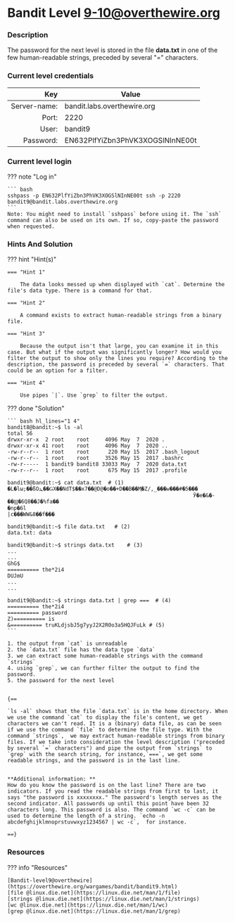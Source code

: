 # Bandit Level 9-10@overthewire.org

### Description
The password for the next level is stored in the file **data.txt** in one of the few human-readable strings, preceded by several "=" characters.

### Current level credentials
Key                        | Value
-------------------------: |----------------------------------------
Server-name:               | bandit.labs.overthewire.org
Port:                      | 2220
User:                      | bandit9
Password:                  | EN632PlfYiZbn3PhVK3XOGSlNInNE00t


### Current level login
??? note "Log in"

    ``` bash
    sshpass -p EN632PlfYiZbn3PhVK3XOGSlNInNE00t ssh -p 2220 bandit9@bandit.labs.overthewire.org
    ```
    Note: You might need to install `sshpass` before using it. The `ssh` command can also be used on its own. If so, copy-paste the password when requested. 

### Hints And Solution


??? hint "Hint(s)"

    === "Hint 1"

        The data looks messed up when displayed with `cat`. Determine the file's data type. There is a command for that. 

    === "Hint 2"

        A command exists to extract human-readable strings from a binary file. 

    === "Hint 3"

        Because the output isn't that large, you can examine it in this case. But what if the output was significantly longer? How would you filter the output to show only the lines you require? According to the description, the password is preceded by several `=` characters. That could be an option for a filter. 
    
    === "Hint 4"

        Use pipes `|`. Use `grep` to filter the output. 



??? done "Solution"

    ``` bash hl_lines="1 4"
    bandit8@bandit:~$ ls -al  
    total 56  
    drwxr-xr-x  2 root    root     4096 May  7  2020 .  
    drwxr-xr-x 41 root    root     4096 May  7  2020 ..  
    -rw-r--r--  1 root    root      220 May 15  2017 .bash_logout  
    -rw-r--r--  1 root    root     3526 May 15  2017 .bashrc  
    -rw-r-----  1 bandit9 bandit8 33033 May  7  2020 data.txt  
    -rw-r--r--  1 root    root      675 May 15  2017 .profile  

    bandit9@bandit:~$ cat data.txt  # (1)   
    �L�lω;��ßOܛ��ǤX��NdT$��x7��@D@�o��+D��B��M֢�Z/,_���w���#�5���  
                                                               Ў�e�&�-��Ϣ�6Q8��J�%fa��  
    �np�6l  
    |c���WW&8��f���

    bandit9@bandit:~$ file data.txt   # (2)  
    data.txt: data

    bandit9@bandit:~$ strings data.txt    # (3) 
    ...
    ...
    GhG$  
    ========== the*2i4  
    DUJmU
    ...
    ...

    bandit9@bandit:~$ strings data.txt | grep ===  # (4)  
    ========== the*2i4  
    ========== password  
    Z)========== is  
    &========== truKLdjsbJ5g7yyJ2X2R0o3a5HQJFuLk # (5)
    ```
    
    1. the output from `cat` is unreadable
    2. the `data.txt` file has the data type `data`
    3. we can extract some human-readable strings with the command `strings`
    4. using `grep`, we can further filter the output to find the password.
    5. the password for the next level


    {==
    
    `ls -al` shows that the file `data.txt` is in the home directory. When we use the command `cat` to display the file's content, we get characters we can't read. It is a (binary) data file, as can be seen if we use the command `file` to determine the file type. With the command `strings`,  we may extract human-readable strings from binary files. If we take into consideration the level description ("preceded by several `=` characters") and pipe the output from `strings` to `grep` with the search string, for instance,`===`, we get some readable strings, and the password is in the last line.


    **Additional information: **
    How do you know the password is on the last line? There are two indicators. If you read the readable strings from first to last, it says "the password is xxxxxxxx." The password's length serves as the second indicator. All passwords up until this point have been 32 characters long. This password is also. The command `wc -c` can be used to determine the length of a string. `echo -n abcdefghijklmnoprstuvwxyz1234567 | wc -c`,  for instance. 

    ==}




### Resources

??? info "Resources"

    [Bandit-level9@overthewire](https://overthewire.org/wargames/bandit/bandit9.html)       
    [file @linux.die.net](https://linux.die.net/man/1/file)     
    [strings @linux.die.net](https://linux.die.net/man/1/strings)       
    [wc @linux.die.net](https://linux.die.net/man/1/wc)     
    [grep @linux.die.net](https://linux.die.net/man/1/grep)     









    




 
